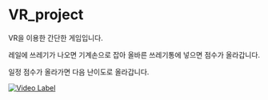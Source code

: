 # VR_project

VR을 이용한 간단한 게임입니다.

레일에 쓰레기가 나오면 기계손으로 잡아 올바른 쓰레기통에 넣으면 점수가 올라갑니다.

일정 점수가 올라가면 다음 난이도로 올라갑니다.

 [![Video Label](http://img.youtube.com/vi/RxrZ5IOlXw0/0.jpg)](https://youtu.be/RxrZ5IOlXw0)
